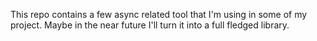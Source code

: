 This repo contains a few async related tool that I'm using in some of my project. Maybe in the near future I'll turn it into a full fledged library.